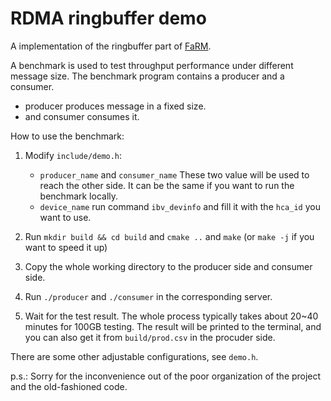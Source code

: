 # RDMA ringbuffer demo
A implementation of the ringbuffer part of [FaRM](https://www.usenix.org/conference/nsdi14/technical-sessions/dragojevi%C4%87).

A benchmark is used to test throughput performance under different message size. 
The benchmark program contains a producer and a consumer.
- producer produces message in a fixed size.
- and consumer consumes it.

How to use the benchmark:
1. Modify `include/demo.h`:
   - `producer_name` and `consumer_name`
      These two value will be used to reach the other side. 
      It can be the same if you want to run the benchmark locally.
   - `device_name`
      run command `ibv_devinfo` and fill it with the `hca_id` you want to use. 


2. Run `mkdir build && cd build` and `cmake ..` and `make` (or `make -j` if you want to speed it up)
3. Copy the whole working directory to the producer side and consumer side.
4. Run `./producer` and `./consumer` in the corresponding server. 
5. Wait for the test result. The whole process typically takes about 20~40 minutes for 100GB testing. The result will be printed to the terminal, and you can also get it from `build/prod.csv` in the procuder side.

There are some other adjustable configurations, see `demo.h`.

p.s.: Sorry for the inconvenience out of the poor organization of the project and the old-fashioned code.